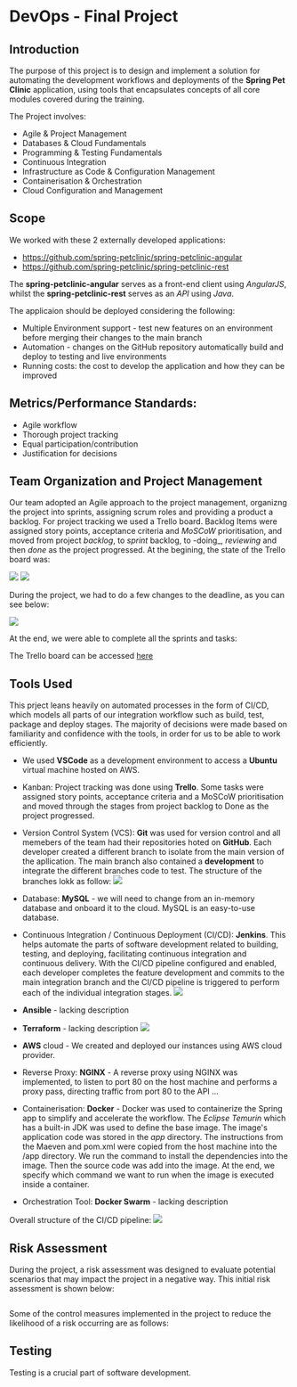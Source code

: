 # DevOps - Final Project

## Introduction

The purpose of this project is to design and implement a solution for automating the development workflows and deployments of the **Spring Pet Clinic** application, using tools that encapsulates concepts of all core modules covered during the training. 

The Project involves:

* Agile & Project Management
* Databases & Cloud Fundamentals
* Programming & Testing Fundamentals
* Continuous Integration
* Infrastructure as Code & Configuration Management
* Containerisation & Orchestration
* Cloud Configuration and Management

## Scope 

We worked with these 2 externally developed applications:

* https://github.com/spring-petclinic/spring-petclinic-angular
* https://github.com/spring-petclinic/spring-petclinic-rest

The **spring-petclinic-angular** serves as a front-end client using _AngularJS_, whilst the **spring-petclinic-rest** serves as an _API_ using _Java_.

The applicaion should be deployed considering the following:
* Multiple Environment support - test new features on an environment before merging their changes to the main branch
* Automation - changes on the GitHub repository automatically build and deploy to testing and live environments
* Running costs: the cost to develop the application and how they can be improved

## Metrics/Performance Standards:

- Agile workflow
- Thorough project tracking
- Equal participation/contribution
- Justification for decisions

## Team Organization and Project Management 

Our team adopted an Agile approach to the project management, organizng the project into sprints, assigning scrum roles and providing a product a backlog. For project tracking we used a Trello board. Backlog Items were assigned story points, acceptance criteria and _MoSCoW_ prioritisation, and moved from project _backlog_, to _sprint_ backlog, to -doing_, _reviewing_ and then _done_ as the project progressed. 
At the begining, the state of the Trello board was:

![](images/trello1.PNG)
![](images/trello2.PNG)

During the project, we had to do a few changes to the deadline, as you can see below:

![](images/trello3.JPG)

At the end, we were able to complete all the sprints and tasks:
![]()

The Trello board can be accessed [here](https://trello.com/b/LcCodeyy/group-project) 

## Tools Used 

This prject leans heavily on automated processes in the form of CI/CD, which models all parts of our integration workflow such as build, test, package and deploy stages. The majority of decisions were made based on familiarity and confidence with the tools, in order for us to be able to work efficiently.

- We used **VSCode** as a development environment to access a **Ubuntu** virtual machine hosted on AWS.

- Kanban: Project tracking was done using **Trello**. Some tasks were assigned story points, acceptance criteria and a MoSCoW prioritisation and moved through the stages from project backlog to Done as the project progressed.

- Version Control System (VCS): **Git** was used for version control and all memebers of the team had their repositories hoted on **GitHub**. Each developer created a different branch to isolate from the main version of the apllication. The main branch also contained a **development** to integrate the different branches code to test. The structure of the branches lokk as follow:
 ![](images/github.PNG)

- Database: **MySQL** - we will need to change from an in-memory database and onboard it to the cloud. MySQL is an easy-to-use database. 

- Continuous Integration / Continuous Deployment (CI/CD): **Jenkins**. This helps automate the parts of software development related to building, testing, and deploying, facilitating continuous integration and continuous delivery.
With the CI/CD pipeline configured and enabled, each developer completes the feature development and commits to the main integration branch and the CI/CD pipeline is triggered to perform each of the individual integration stages. 
![](images/jenkins.PNG)

- **Ansible** - lacking description

- **Terraform** - lacking description
![](images/terraform.png)

- **AWS** cloud - We created and deployed our instances using AWS cloud provider. 

- Reverse Proxy: **NGINX** - A reverse proxy using NGINX was implemented, to listen to port 80 on the host machine and performs a proxy pass, directing traffic from port 80 to the API ...

- Containerisation: **Docker** - Docker was used to containerize the Spring app to simplify and accelerate the workflow. The _Eclipse Temurin_ which has a built-in JDK was used to define the base image. The image's application code was stored in the _app_ directory. The instructions from the Maeven and pom.xml were copied from the host machine into the /app directory. We run the command to install the dependencies into the image. Then the source code was add into the image. At the end, we specify which command we want to run when the image is executed inside a container. 

- Orchestration Tool: **Docker Swarm** - lacking description

Overall structure of the CI/CD pipeline:
![](images/tools.png)

## Risk Assessment 

During the project, a risk assessment was designed to evaluate potential scenarios that may impact the project in a negative way. This initial risk assessment is shown below:

![]()

Some of the control measures implemented in the project to reduce the likelihood of a risk occurring are as follows:


## Testing

Testing is a crucial part of software development. 


